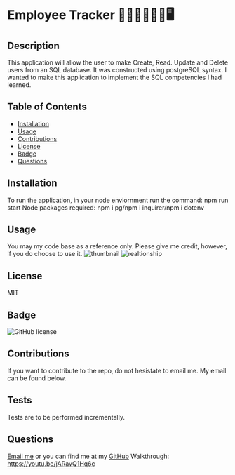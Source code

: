 # Employee Tracker 🧑🏿‍💼👩🏾‍💻🖥️

## Description

This application will allow the user to make Create, Read. Update and Delete users from an SQL database. It was constructed using postgreSQL syntax. 
I wanted to make this application to implement the SQL competencies I had learned.

## Table of Contents

- [Installation](#installation)
- [Usage](#usage)
- [Contributions](#contributions)
- [License](#license)
- [Badge](#badge)
- [Questions](#questions)

## Installation

To run the application, in your node enviornment run the command: npm run start
Node packages required: npm i pg/npm i inquirer/npm i dotenv

## Usage
 You may my code base as a reference only. Please give me credit, however, if you do choose to use it. ![thumbnail](assets/images/12-sql-homework-video-thumbnail.png) ![realtionship](assets/images/100-sql-challenge-ERD.png)

## License

MIT

## Badge
![GitHub license](https://img.shields.io/badge/MIT-license-pink)

## Contributions

If you want to contribute to the repo, do not hesistate to email me. My email can be found below.

## Tests

Tests are to be performed incrementally.

## Questions 

[Email me](mailto:raheemsenegal@outlook.com) or you can find me at my [GitHub](github.com/rs0579) Walkthrough: https://youtu.be/jARavQ1Hq6c

